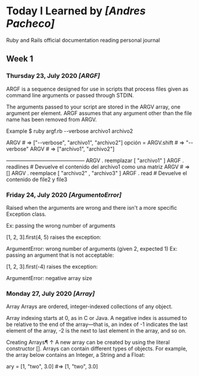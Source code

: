 # Today I Learned by *[Andres Pacheco]*

Ruby and Rails official documentation reading personal journal

## Week 1

### Thursday 23, July 2020 *[ARGF]*
ARGF is a sequence designed for use in scripts that process files given as command line arguments or passed through STDIN.

The arguments passed to your script are stored in the ARGV array, one argument per element. ARGF assumes that any argument other than the file name has been removed from ARGV.

Example
$ ruby ​​argf.rb --verbose archivo1 archivo2

ARGV # => ["--verbose", "archivo1", "archivo2"]
opción = ARGV.shift # => "--verbose"
ARGV # => ["archivo1", "archivo2"]

––––––––––––––––––––––––––––––
ARGV . reemplazar [ "archivo1" ]
 ARGF . readlines  # Devuelve el contenido del archivo1 como una matriz 
ARGV            # => [] 
ARGV . reemplace [ "archivo2" , "archivo3" ]
 ARGF . read       # Devuelve el contenido de file2 y file3


 ### Friday 24, July 2020 *[ArgumentoError]*

 Raised when the arguments are wrong and there isn't a more specific Exception class.

Ex: passing the wrong number of arguments

[1, 2, 3].first(4, 5)
raises the exception:

ArgumentError: wrong number of arguments (given 2, expected 1)
Ex: passing an argument that is not acceptable:

[1, 2, 3].first(-4)
raises the exception:

ArgumentError: negative array size

### Monday 27, July 2020 *[Array]*

Array
Arrays are ordered, integer-indexed collections of any object.

Array indexing starts at 0, as in C or Java. A negative index is assumed to be relative to the end of the array—that is, an index of -1 indicates the last element of the array, -2 is the next to last element in the array, and so on.

Creating Arrays¶ ↑
A new array can be created by using the literal constructor []. Arrays can contain different types of objects. For example, the array below contains an Integer, a String and a Float:

ary = [1, "two", 3.0] #=> [1, "two", 3.0]